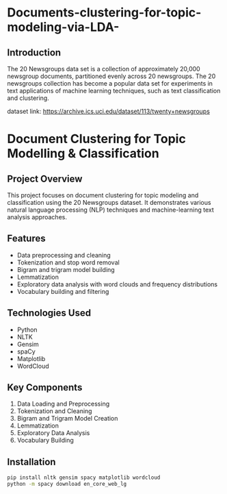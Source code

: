 # Documents-clustering-for-topic-modeling-via-LDA-

## Introduction

The 20 Newsgroups data set is a collection of approximately 20,000 newsgroup documents, partitioned evenly across 20 newsgroups. The 20 newsgroups collection has become a popular data set for experiments in text applications of machine learning techniques, such as text classification and clustering.

dataset link: https://archive.ics.uci.edu/dataset/113/twenty+newsgroups

# Document Clustering for Topic Modelling & Classification

## Project Overview
This project focuses on document clustering for topic modeling and classification using the 20 Newsgroups dataset. It demonstrates various natural language processing (NLP) techniques and machine-learning text analysis approaches.

## Features
- Data preprocessing and cleaning
- Tokenization and stop word removal
- Bigram and trigram model building
- Lemmatization
- Exploratory data analysis with word clouds and frequency distributions
- Vocabulary building and filtering

## Technologies Used
- Python
- NLTK
- Gensim
- spaCy
- Matplotlib
- WordCloud

## Key Components
1. Data Loading and Preprocessing
2. Tokenization and Cleaning
3. Bigram and Trigram Model Creation
4. Lemmatization
5. Exploratory Data Analysis
6. Vocabulary Building

## Installation
```bash
pip install nltk gensim spacy matplotlib wordcloud
python -m spacy download en_core_web_lg
